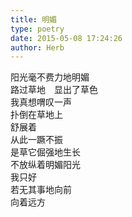 ```yaml
---  
title: 明媚  
type: poetry  
date: 2015-05-08 17:24:26  
author: Herb    
---  
```

阳光毫不费力地明媚  
路过草地　显出了草色  
我真想喟叹一声  
扑倒在草地上  
舒展着  
从此一蹶不振  
是草它倔强地生长  
不放纵着明媚阳光  
我只好  
若无其事地向前  
向着远方